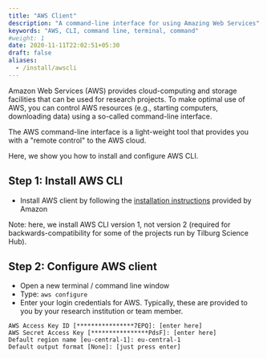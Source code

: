 ```yaml
---
title: "AWS Client"
description: "A command-line interface for using Amazing Web Services"
keywords: "AWS, CLI, command line, terminal, command"
#weight: 1
date: 2020-11-11T22:02:51+05:30
draft: false
aliases:
  - /install/awscli
---
```


Amazon Web Services (AWS) provides cloud-computing and storage facilities that can be used for research projects. To make optimal use of AWS, you can control AWS resources (e.g., starting computers, downloading data) using a so-called command-line interface.

The AWS command-line interface is a light-weight tool that provides you with a "remote control" to the AWS cloud.

Here, we show you how to install and configure AWS CLI.

## Step 1: Install AWS CLI

- Install AWS client by following the [installation instructions](https://docs.aws.amazon.com/cli/latest/userguide/install-cliv1.html) provided by Amazon

Note: here, we install AWS CLI version 1, not version 2 (required for backwards-compatibility for some of the projects run by Tilburg Science Hub).

## Step 2: Configure AWS client

- Open a new terminal / command line window
- Type: `aws configure`
- Enter your login credentials for AWS. Typically, these are provided to you by your research institution or team member.

```
AWS Access Key ID [****************7EPQ]: [enter here]
AWS Secret Access Key [****************PdsF]: [enter here]
Default region name [eu-central-1]: eu-central-1
Default output format [None]: [just press enter]
```
